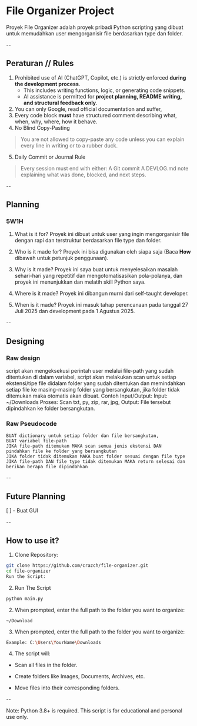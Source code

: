 # File Organizer Project

Proyek File Organizer adalah proyek pribadi Python scripting yang dibuat untuk memudahkan user mengorganisir file berdasarkan type dan folder.

--

## Peraturan // Rules
1. Prohibited use of AI (ChatGPT, Copilot, etc.) is strictly enforced **during the development process**.
   - This includes writing functions, logic, or generating code snippets.
   - AI assistance is permitted for **project planning, README writing, and structural feedback only**.
2. You can only Google, read official documentation and suffer,
3. Every code block **must** have structured comment describing what, when, why, where, how it behave.
4. No Blind Copy-Pasting
> You are not allowed to copy-paste any code unless you can explain every line in writing or to a rubber duck.
5. Daily Commit or Journal Rule
>Every session must end with either:
>A Git commit
>A DEVLOG.md note explaining what was done, blocked, and next steps.

--

## Planning
### 5W1H
1. What is it for?
Proyek ini dibuat untuk user yang ingin mengorganisir file dengan rapi dan terstruktur berdasarkan file type dan folder.

2. Who is it made for?
Proyek ini bisa digunakan oleh siapa saja (Baca **How** dibawah untuk petunjuk penggunaan).

3. Why is it made?
Proyek ini saya buat untuk menyelesaikan masalah sehari-hari yang repetitif dan mengotomatisasikan pola-polanya, dan proyek ini menunjukkan dan melatih skill Python saya.

4. Where is it made?
Proyek ini dibangun murni dari self-taught developer.

5. When is it made?
Proyek ini masuk tahap perencanaan pada tanggal 27 Juli 2025 dan development pada 1 Agustus 2025.

--

## Designing
### Raw design
script akan mengeksekusi perintah user melalui file-path yang sudah ditentukan di dalam variabel,
script akan melakukan scan untuk setiap ekstensi/tipe file didalam folder yang sudah ditentukan dan memindahkan setiap file ke masing-masing folder yang bersangkutan, jika folder tidak ditemukan maka otomatis akan dibuat.
Contoh Input/Output:
Input: ~/Downloads
Proses: Scan txt, py, zip, rar, jpg, 
Output: File tersebut dipindahkan ke folder bersangkutan.

### Raw Pseudocode
```
BUAT dictionary untuk setiap folder dan file bersangkutan,
BUAT variabel file-path
JIKA file-path ditemukan MAKA scan semua jenis ekstensi DAN
pindahkan file ke folder yang bersangkutan 
JIKA folder tidak ditemukan MAKA buat folder sesuai dengan file type
JIKA file-path DAN file type tidak ditemukan MAKA return selesai dan berikan berapa file dipindahkan
```

--

## Future Planning
[ ] - Buat GUI

--

## How to use it?

1. Clone Repository:
```bash
git clone https://github.com/crazch/file-organizer.git
cd file-organizer
Run the Script:
```
2. Run The Script
```python
python main.py
```

2. When prompted, enter the full path to the folder you want to organize:
```
~/Download
```

3. When prompted, enter the full path to the folder you want to organize:
```bash
Example: C:\Users\YourName\Downloads
```

4. The script will:

- Scan all files in the folder.

- Create folders like Images, Documents, Archives, etc.

- Move files into their corresponding folders.

--

Note: Python 3.8+ is required. This script is for educational and personal use only.